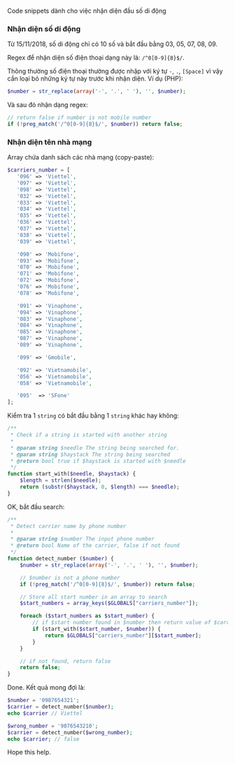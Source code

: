 Code snippets dành cho việc nhận diện đầu số di động

### Nhận diện số di động

Từ 15/11/2018, số di động chỉ có 10 số và bắt đầu bằng 03, 05, 07, 08, 09.

Regex để nhận diện số điện thoại dạng này là: `/^0[0-9]{8}$/`.

Thông thường số điện thoại thường được nhập với ký tự `-`, `.`, `[Space]` vì vậy cần loại bỏ những ký tự này trước khi nhận diện. Ví dụ (PHP):
```php
$number = str_replace(array('-', '.', ' '), '', $number);
```
Và sau đó nhận dạng regex:
```php
// return false if number is not mobile number
if (!preg_match('/^0[0-9]{8}$/', $number)) return false;
```
### Nhận diện tên nhà mạng

Array chứa danh sách các nhà mạng (copy-paste):
```php
$carriers_number = [
   '096' => 'Viettel',
   '097' => 'Viettel',
   '098' => 'Viettel',
   '032' => 'Viettel',
   '033' => 'Viettel',
   '034' => 'Viettel',
   '035' => 'Viettel',
   '036' => 'Viettel',
   '037' => 'Viettel',
   '038' => 'Viettel',
   '039' => 'Viettel',

   '090' => 'Mobifone',
   '093' => 'Mobifone',
   '070' => 'Mobifone',
   '071' => 'Mobifone',
   '072' => 'Mobifone',
   '076' => 'Mobifone',
   '078' => 'Mobifone',

   '091' => 'Vinaphone',
   '094' => 'Vinaphone',
   '083' => 'Vinaphone',
   '084' => 'Vinaphone',
   '085' => 'Vinaphone',
   '087' => 'Vinaphone',
   '089' => 'Vinaphone',

   '099' => 'Gmobile',

   '092' => 'Vietnamobile',
   '056' => 'Vietnamobile',
   '058' => 'Vietnamobile',

   '095'  => 'SFone'
];
```

Kiểm tra 1 `string` có bắt đầu bằng 1 `string` khác hay không:
```php
/**
 * Check if a string is started with another string
 *
 * @param string $needle The string being searched for.
 * @param string $haystack The string being searched
 * @return bool true if $haystack is started with $needle
 */
function start_with($needle, $haystack) {
    $length = strlen($needle);
    return (substr($haystack, 0, $length) === $needle);
}
```

OK, bắt đầu search:
```php
/**
 * Detect carrier name by phone number
 *
 * @param string $number The input phone number
 * @return bool Name of the carrier, false if not found
 */
function detect_number ($number) {
    $number = str_replace(array('-', '.', ' '), '', $number);

    // $number is not a phone number
    if (!preg_match('/^0[0-9]{8}$/', $number)) return false;

    // Store all start number in an array to search
    $start_numbers = array_keys($GLOBALS["carriers_number"]);

    foreach ($start_numbers as $start_number) {
        // if $start number found in $number then return value of $carriers_number array as carrier name
        if (start_with($start_number, $number)) {
            return $GLOBALS["carriers_number"][$start_number];
        }
    }

    // if not found, return false
    return false;
}
```

Done. Kết quả mong đợi là:
```php
$number = '0987654321';
$carrier = detect_number($number);
echo $carrier // Viettel

$wrong_number = '9876543210';
$carrier = detect_number($wrong_number);
echo $carrier; // false
```

Hope this help.

